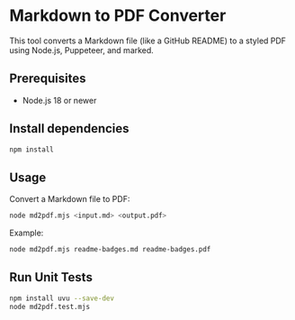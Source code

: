 # Markdown to PDF Converter

This tool converts a Markdown file (like a GitHub README) to a styled PDF using Node.js, Puppeteer, and marked.

## Prerequisites
- Node.js 18 or newer

## Install dependencies
```sh
npm install
```

## Usage
Convert a Markdown file to PDF:
```sh
node md2pdf.mjs <input.md> <output.pdf>
```

Example:
```sh
node md2pdf.mjs readme-badges.md readme-badges.pdf
```

## Run Unit Tests
```sh
npm install uvu --save-dev
node md2pdf.test.mjs
``` 